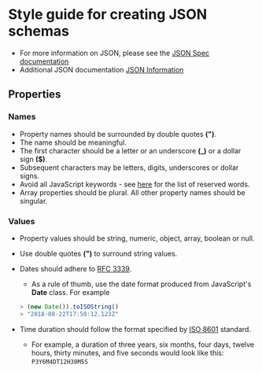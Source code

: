 # Style guide for creating JSON schemas

* For more information on JSON, please see the [JSON Spec documentation](http://www.json.org/)
* Additional JSON documentation [JSON Information](https://developer.mozilla.org/en-US/docs/Learn/JavaScript/Objects/JSON)

## Properties

### Names

* Property names should be surrounded by double quotes **(")**.
* The name should be meaningful.
* The first character should be a letter or an underscore **(_)** or a dollar sign **($)**.
* Subsequent characters may be letters, digits, underscores or dollar signs.
* Avoid all JavaScript keywords - see [here](https://developer.mozilla.org/en-US/docs/Web/JavaScript/Reference/Lexical_grammar#Keywords) for the list of reserved words.
* Array properties should be plural.  All other property names should be singular.

### Values

* Property values should be string, numeric, object, array, boolean or null.
* Use double quotes **(")** to surround string values.
* Dates should adhere to [RFC 3339](https://www.ietf.org/rfc/rfc3339.txt).
  * As a rule of thumb, use the date format produced from JavaScript's **Date** class. For example

  ```javascript
  > (new Date()).toISOString()
  > "2018-08-22T17:50:12.123Z"
  ```

* Time duration should follow the format specified by [ISO 8601](https://en.wikipedia.org/wiki/ISO_8601#Durations) standard.
  * For example, a duration of three years, six months, four days, twelve hours, thirty minutes, and five seconds would look like this: ```P3Y6M4DT12H30M5S```
